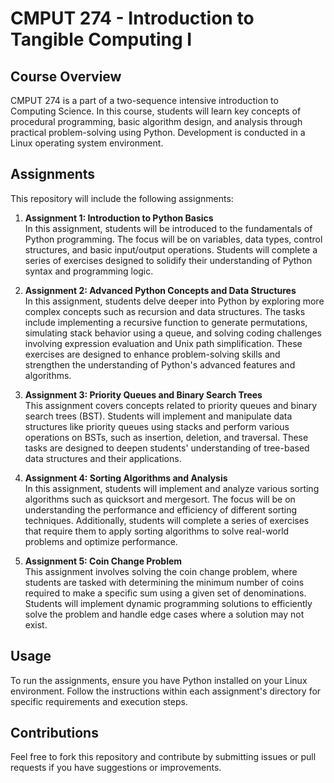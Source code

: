 # CMPUT 274 - Introduction to Tangible Computing I

## Course Overview
CMPUT 274 is a part of a two-sequence intensive introduction to Computing Science. In this course, students will learn key concepts of procedural programming, basic algorithm design, and analysis through practical problem-solving using Python. Development is conducted in a Linux operating system environment.

## Assignments
This repository will include the following assignments:
1. **Assignment 1: Introduction to Python Basics**  
   In this assignment, students will be introduced to the fundamentals of Python programming. The focus will be on variables, data types, control structures, and basic input/output operations. Students will complete a series of exercises designed to solidify their understanding of Python syntax and programming logic.

2. **Assignment 2: Advanced Python Concepts and Data Structures**  
   In this assignment, students delve deeper into Python by exploring more complex concepts such as recursion and data structures. The tasks include implementing a recursive function to generate permutations, simulating stack behavior using a queue, and solving coding challenges involving expression evaluation and Unix path simplification. These exercises are designed to enhance problem-solving skills and strengthen the understanding of Python's advanced features and algorithms.

3. **Assignment 3: Priority Queues and Binary Search Trees**  
   This assignment covers concepts related to priority queues and binary search trees (BST). Students will implement and manipulate data structures like priority queues using stacks and perform various operations on BSTs, such as insertion, deletion, and traversal. These tasks are designed to deepen students' understanding of tree-based data structures and their applications.

4. **Assignment 4: Sorting Algorithms and Analysis**  
   In this assignment, students will implement and analyze various sorting algorithms such as quicksort and mergesort. The focus will be on understanding the performance and efficiency of different sorting techniques. Additionally, students will complete a series of exercises that require them to apply sorting algorithms to solve real-world problems and optimize performance.

5. **Assignment 5: Coin Change Problem**  
   This assignment involves solving the coin change problem, where students are tasked with determining the minimum number of coins required to make a specific sum using a given set of denominations. Students will implement dynamic programming solutions to efficiently solve the problem and handle edge cases where a solution may not exist.

## Usage
To run the assignments, ensure you have Python installed on your Linux environment. Follow the instructions within each assignment's directory for specific requirements and execution steps.

## Contributions
Feel free to fork this repository and contribute by submitting issues or pull requests if you have suggestions or improvements.
